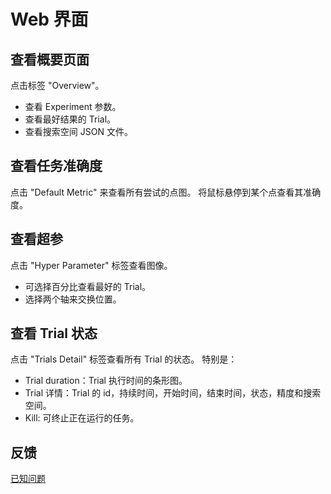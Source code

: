 # Web 界面

## 查看概要页面

点击标签 "Overview"。

* 查看 Experiment 参数。
* 查看最好结果的 Trial。
* 查看搜索空间 JSON 文件。

## 查看任务准确度

点击 "Default Metric" 来查看所有尝试的点图。 将鼠标悬停到某个点查看其准确度。

## 查看超参

点击 "Hyper Parameter" 标签查看图像。

* 可选择百分比查看最好的 Trial。
* 选择两个轴来交换位置。

## 查看 Trial 状态

点击 "Trials Detail" 标签查看所有 Trial 的状态。 特别是：

* Trial duration：Trial 执行时间的条形图。
* Trial 详情：Trial 的 id，持续时间，开始时间，结束时间，状态，精度和搜索空间。
* Kill: 可终止正在运行的任务。

## 反馈

[已知问题](https://github.com/Microsoft/nni/issues)
